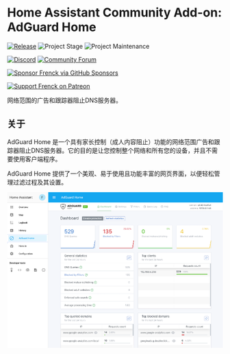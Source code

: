 # Home Assistant Community Add-on: AdGuard Home

[![Release][release-shield]][release] ![Project Stage][project-stage-shield] ![Project Maintenance][maintenance-shield]

[![Discord][discord-shield]][discord] [![Community Forum][forum-shield]][forum]

[![Sponsor Frenck via GitHub Sponsors][github-sponsors-shield]][github-sponsors]

[![Support Frenck on Patreon][patreon-shield]][patreon]

网络范围的广告和跟踪器阻止DNS服务器。

## 关于

AdGuard Home 是一个具有家长控制（成人内容阻止）功能的网络范围广告和跟踪器阻止DNS服务器。它的目的是让您控制整个网络和所有您的设备，并且不需要使用客户端程序。

AdGuard Home 提供了一个美观、易于使用且功能丰富的网页界面，以便轻松管理过滤过程及其设置。

![AdGuard Home 在 Home Assistant 前端][screenshot]

[discord-shield]: https://img.shields.io/discord/478094546522079232.svg
[discord]: https://discord.me/hassioaddons
[forum-shield]: https://img.shields.io/badge/community-forum-brightgreen.svg
[forum]: https://community.home-assistant.io/t/home-assistant-community-add-on-adguard-home/90684?u=frenck
[github-sponsors-shield]: https://frenck.dev/wp-content/uploads/2019/12/github_sponsor.png
[github-sponsors]: https://github.com/sponsors/frenck
[maintenance-shield]: https://img.shields.io/maintenance/yes/2025.svg
[patreon-shield]: https://frenck.dev/wp-content/uploads/2019/12/patreon.png
[patreon]: https://www.patreon.com/frenck
[project-stage-shield]: https://img.shields.io/badge/project%20stage-production%20ready-brightgreen.svg
[release-shield]: https://img.shields.io/badge/version-v6.0.0-blue.svg
[release]: https://github.com/hassio-addons/addon-adguard-home/tree/v6.0.0
[screenshot]: https://github.com/hassio-addons/addon-adguard-home/raw/v6.0.0/images/screenshot.png
